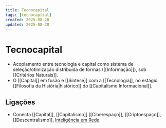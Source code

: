 ```yaml
---
title: Tecnocapital
tags: [tecnocapital]
created: 2025-08-28
updated: 2025-08-28
---
```

# Tecnocapital
- Acoplamento entre tecnologia e capital como sistema de seleção/otimização distribuída de formas ([[Informação]]), sob [[Critérios Naturais]].
- O [[Capital]] em fusão e [[Síntese]] com a [[Tecnologia]], no estágio [[Filosofia da História|histórico]] do [[Capitalismo Informacional]].

## Ligações
- Conecta [[Capital]], [[Capitalismo]] [[Ciberespaço]], [[Criptoespaço]], [[Descentralismo]], [Inteligência em Rede](Inteligência%20em%20Rede.md)

